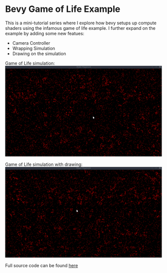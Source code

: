 # Bevy Game of Life Example

This is a mini-tutorial series where I explore how bevy setups up compute shaders using the infamous game of life example. I further
expand on the example by adding some new featues:

- Camera Controller
- Wrapping Simulation
- Drawing on the simulation

Game of Life simulation:
![Game of life running](images/gol_running.gif)

Game of Life simulation with drawing:
![Game of life drawing](images/gol_4_drawing.gif)

Full source code can be found [here](https://github.com/bayou-brogrammer/bevy_shader_playground/tree/main/sims/game_of_life_sim)
